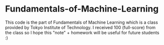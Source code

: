 # Fundamentals-of-Machine-Learning
This code is the part of Fundamentals of Machine Learning which is a class provided by Tokyo Institute of Technology. I received 100 (full-score) from the class so I hope this "note" + homework will be useful for future students :)
